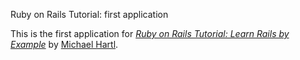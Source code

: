 Ruby on Rails Tutorial: first application

This is the first application for
[*Ruby on Rails Tutorial: Learn Rails by
Example*](http://railstutorial.org/) 
by [Michael Hartl](http://michaelhartl.com/).

